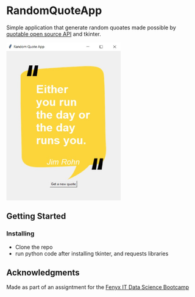 # RandomQuoteApp
Simple application that generate random quoates made possible by [quotable open source API](https://github.com/lukePeavey/quotable) and tkinter.

<img src="https://github.com/RamaNahawandi/RandomQuoteApp/blob/main/screenshot%20.jpg?raw=true" alt="screenshot" title="screenshot" align="center" width="300" height="414" />

[comment]: <> (## Description)

[comment]: <> (An in-depth paragraph about your project and overview of use.)

## Getting Started
 
### Installing

* Clone the repo
* run python code after installing tkinter, and requests libraries
 
## Acknowledgments

Made as part of an assigntment for the 
[Fenyx IT Data Science Bootcamp ](https://www.fenyx.academy/) 



